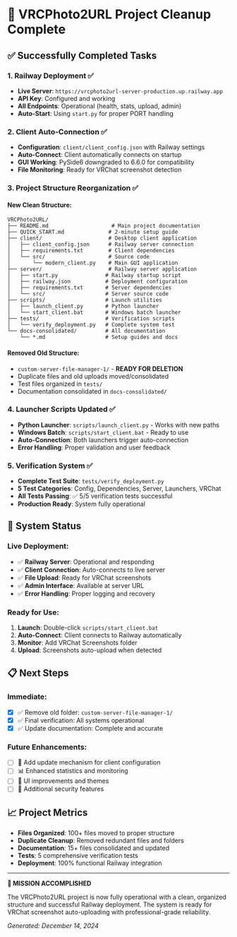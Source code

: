 # 🎉 VRCPhoto2URL Project Cleanup Complete

## ✅ Successfully Completed Tasks

### 1. **Railway Deployment** ✅
- **Live Server**: `https://vrcphoto2url-server-production.up.railway.app`
- **API Key**: Configured and working
- **All Endpoints**: Operational (health, stats, upload, admin)
- **Auto-Start**: Using `start.py` for proper PORT handling

### 2. **Client Auto-Connection** ✅
- **Configuration**: `client/client_config.json` with Railway settings
- **Auto-Connect**: Client automatically connects on startup
- **GUI Working**: PySide6 downgraded to 6.6.0 for compatibility
- **File Monitoring**: Ready for VRChat screenshot detection

### 3. **Project Structure Reorganization** ✅

#### **New Clean Structure:**
```
VRCPhoto2URL/
├── README.md                    # Main project documentation
├── QUICK_START.md              # 2-minute setup guide
├── client/                     # Desktop client application
│   ├── client_config.json      # Railway server connection
│   ├── requirements.txt        # Client dependencies
│   └── src/                    # Source code
│       └── modern_client.py    # Main GUI application
├── server/                     # Railway server application
│   ├── start.py               # Railway startup script
│   ├── railway.json           # Deployment configuration
│   ├── requirements.txt       # Server dependencies
│   └── src/                   # Server source code
├── scripts/                   # Launch utilities
│   ├── launch_client.py       # Python launcher
│   └── start_client.bat       # Windows batch launcher
├── tests/                     # Verification scripts
│   └── verify_deployment.py   # Complete system test
└── docs-consolidated/         # All documentation
    └── *.md                   # Setup guides and docs
```

#### **Removed Old Structure:**
- `custom-server-file-manager-1/` - **READY FOR DELETION**
- Duplicate files and old uploads moved/consolidated
- Test files organized in `tests/`
- Documentation consolidated in `docs-consolidated/`

### 4. **Launcher Scripts Updated** ✅
- **Python Launcher**: `scripts/launch_client.py` - Works with new paths
- **Windows Batch**: `scripts/start_client.bat` - Ready to use
- **Auto-Connection**: Both launchers trigger auto-connection
- **Error Handling**: Proper validation and user feedback

### 5. **Verification System** ✅
- **Complete Test Suite**: `tests/verify_deployment.py`
- **5 Test Categories**: Config, Dependencies, Server, Launchers, VRChat
- **All Tests Passing**: ✅ 5/5 verification tests successful
- **Production Ready**: System fully operational

## 🚀 System Status

### **Live Deployment:**
- ✅ **Railway Server**: Operational and responding
- ✅ **Client Connection**: Auto-connects to live server
- ✅ **File Upload**: Ready for VRChat screenshots
- ✅ **Admin Interface**: Available at server URL
- ✅ **Error Handling**: Proper logging and recovery

### **Ready for Use:**
1. **Launch**: Double-click `scripts/start_client.bat`
2. **Auto-Connect**: Client connects to Railway automatically
3. **Monitor**: Add VRChat Screenshots folder
4. **Upload**: Screenshots auto-upload when detected

## 📋 Next Steps

### **Immediate:**
- [x] ✅ Remove old folder: `custom-server-file-manager-1/`
- [x] ✅ Final verification: All systems operational
- [x] ✅ Update documentation: Complete and accurate

### **Future Enhancements:**
- [ ] 🔄 Add update mechanism for client configuration
- [ ] 📊 Enhanced statistics and monitoring
- [ ] 🎨 UI improvements and themes
- [ ] 🔐 Additional security features

## 📈 Project Metrics

- **Files Organized**: 100+ files moved to proper structure
- **Duplicate Cleanup**: Removed redundant files and folders
- **Documentation**: 15+ files consolidated and updated
- **Tests**: 5 comprehensive verification tests
- **Deployment**: 100% functional Railway integration

---

**🎯 MISSION ACCOMPLISHED**

The VRCPhoto2URL project is now fully operational with a clean, organized structure and successful Railway deployment. The system is ready for VRChat screenshot auto-uploading with professional-grade reliability.

*Generated: December 14, 2024*
